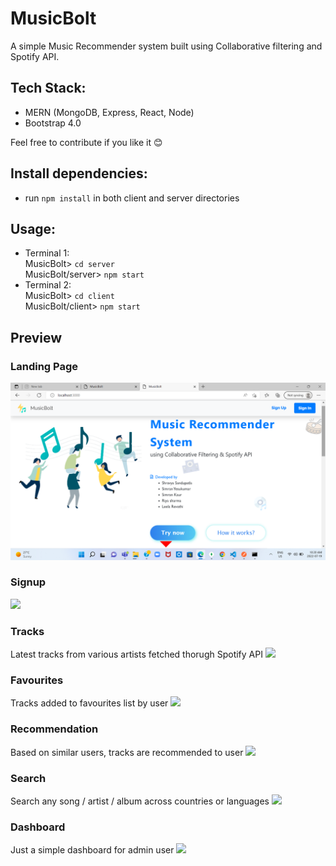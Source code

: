 # MusicBolt

A simple Music Recommender system built using Collaborative filtering and Spotify API.

## Tech Stack:
 * MERN (MongoDB, Express, React, Node)
 * Bootstrap 4.0
 
Feel free to contribute if you like it 😊

## Install dependencies:
 * run `npm install` in both client and server directories

## Usage:
 * Terminal 1: <br>
MusicBolt> `cd server` <br>
MusicBolt/server> `npm start`
 * Terminal 2: <br>
 MusicBolt> `cd client` <br>
 MusicBolt/client> `npm start`
 
## Preview

### Landing Page
![](https://github.com/shravya2801/recommendationsystem/blob/cec56335caf9da60599ccbb4fbee5951167dcbc6/screenshots/Screenshot%20(14).png)

### Signup
![](https://github.com/VaibhavSaini19/MusicBolt/blob/master/screenshots/signup.PNG)

### Tracks
Latest tracks from various artists fetched thorugh Spotify API
![](https://github.com/VaibhavSaini19/MusicBolt/blob/master/screenshots/tracks.png)

### Favourites
Tracks added to favourites list by user
![](https://github.com/VaibhavSaini19/MusicBolt/blob/master/screenshots/favs.PNG)

### Recommendation
 
Based on similar users, tracks are recommended to user
![](https://github.com/VaibhavSaini19/MusicBolt/blob/master/screenshots/recommendations.PNG)

### Search
 
Search any song / artist / album across countries or languages
![](https://github.com/VaibhavSaini19/MusicBolt/blob/master/screenshots/search.PNG)

### Dashboard
 
Just a simple dashboard for admin user
![](https://github.com/VaibhavSaini19/MusicBolt/blob/master/screenshots/adminDashboard.png)
